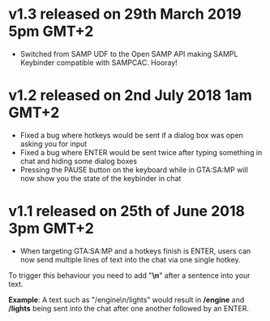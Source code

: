 # **v1.3 released on 29th March 2019 5pm GMT+2**

* Switched from SAMP UDF to the Open SAMP API making SAMPL Keybinder compatible with SAMPCAC. Hooray!

# **v1.2 released on 2nd July 2018 1am GMT+2**

* Fixed a bug where hotkeys would be sent if a dialog box was open asking you for input
* Fixed a bug where ENTER would be sent twice after typing something in chat and hiding some dialog boxes
* Pressing the PAUSE button on the keyboard while in GTA:SA:MP will now show you the state of the keybinder in chat

# **v1.1 released on 25th of June 2018 3pm GMT+2**

* When targeting GTA:SA:MP and a hotkeys finish is ENTER, users can now send multiple lines of text into the chat via one single hotkey.

To trigger this behaviour you need to add "**\n**" after a sentence into your text.

**Example**: A text such as "/engine\n/lights" would result in **/engine** and **/lights** being sent into the chat after one another followed by an ENTER.
